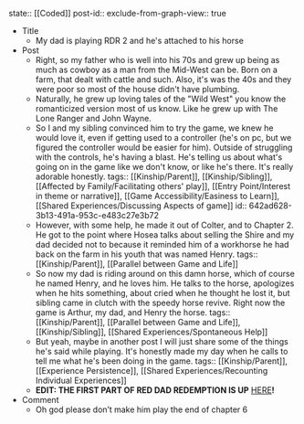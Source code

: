 state:: [[Coded]]
post-id::
exclude-from-graph-view:: true

- Title
  - My dad is playing RDR 2 and he's attached to his horse
- Post
  - Right, so my father who is well into his 70s and grew up being as much as cowboy as a man from the Mid-West can be. Born on a farm, that dealt with cattle and such. Also, it's was the 40s and they were poor so most of the house didn't have plumbing.
  - Naturally, he grew up loving tales of the "Wild West" you know the romanticized version most of us know. Like he grew up with The Lone Ranger and John Wayne.
  - So I and my sibling convinced him to try the game, we knew he would love it, even if getting used to a controller (he's on pc, but we figured the controller would be easier for him). Outside of struggling with the controls, he's having a blast. He's telling us about what's going on in the game like we don't know, or like he's there. It's really adorable honestly.
    tags:: [[Kinship/Parent]], [[Kinship/Sibling]], [[Affected by Family/Facilitating others' play]], [[Entry Point/Interest in theme or narrative]], [[Game Accessibility/Easiness to Learn]], [[Shared Experiences/Discussing Aspects of game]]
    id:: 642ad628-3b13-491a-953c-e483c27e3b72
  - However, with some help, he made it out of Colter, and to Chapter 2. He got to the point where Hosea talks about selling the Shire and my dad decided not to because it reminded him of a workhorse he had back on the farm in his youth that was named Henry.
    tags:: [[Kinship/Parent]], [[Parallel between Game and Life]]
  - So now my dad is riding around on this damn horse, which of course he named Henry, and he loves him. He talks to the horse, apologizes when he hits something, about cried when he thought he lost it, but sibling came in clutch with the speedy horse revive. Right now the game is Arthur, my dad, and Henry the horse.
    tags:: [[Kinship/Parent]], [[Parallel between Game and Life]], [[Kinship/Sibling]], [[Shared Experiences/Spontaneous Help]]
  - But yeah, maybe in another post I will just share some of the things he's said while playing. It's honestly made my day when he calls to tell me what he's been doing in the game.
    tags:: [[Kinship/Parent]], [[Experience Persistence]], [[Shared Experiences/Recounting Individual Experiences]]
  - **EDIT: THE FIRST PART OF RED DAD REDEMPTION IS UP** [HERE](https://www.reddit.com/r/reddeadredemption/comments/rkusn1/red_dad_redemption_saga_pt1/)**!**
- Comment
  - Oh god please don’t make him play the end of chapter 6
